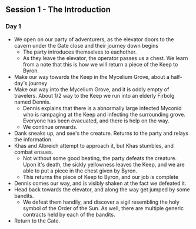 ## Session 1 - The Introduction

### Day 1

- We open on our party of adventurers, as the elevator doors to the cavern under the Gate close and their journey down begins
	- The party introduces themselves to eachother.
	- As they leave the elevator, the operator passes us a chest. We learn from a note that this is how we will return a piece of the Keep to Byron.
- Make our way towards the Keep in the Mycelium Grove, about a half-day's journey
- Make our way into the Mycelium Grove, and it is oddly empty of travelers. About 1/2 way to the Keep we run into an elderly Firbolg named Dennis.
	- Dennis explains that there is a abnormally large infected Myconid who is rampaging at the Keep and infecting the surrounding grove. Everyone has been evacuated, and there is help on the way.
	- We continue onwards.
- Dank sneaks up, and see's the creature. Returns to the party and relays the information.
- Khas and Albreich attempt to approach it, but Khas stumbles, and combat ensues.
	- Not without some good beating, the party defeats the creature. Upon it's death, the sickly yellowness leaves the Keep, and we are able to put a piece in the chest given by Byron. 
	- This returns the piece of Keep to Byron, and our job is complete
- Dennis comes our way, and is visibly shaken at the fact we defeated it.
- Head back towards the elevator, and along the way get jumped by some bandits. 
	- We defeat them handily, and discover a sigil resembling the holy symbol of the Order of the Sun. As well, there are multiple generic contracts held by each of the bandits.
- Return to the Gate.